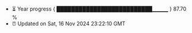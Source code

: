- ⏳ Year progress { ██████████████████████████▁▁▁▁ } 87.70 %
- ⏰ Updated on Sat, 16 Nov 2024 23:22:10 GMT

